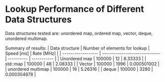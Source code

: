 # Lookup Performance of Different Data Structures

Data structures tested are: unordered map, ordered map, vector, deque, unordered multimap. 

Summary of results: 
| Data structure     | Number of elements for lookup | Speed [ms] | Rate [MHz]  |
| ------------------ | ----------------------------- | ---------- | ----------- |
| Unordered map      | 100000                        | 12         | 8.33333     |
| std::map           | 100000                        | 48         | 2.08333     |
| Vector             | 100000                        | 1996       | 0.000501002 |
| unordered multimap | 100000                        | 19         | 5.26316     |
| deque              | 100000                        | 3280       | 0.000304878 |
